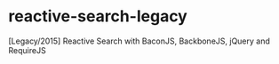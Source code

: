 # reactive-search-legacy
[Legacy/2015] Reactive Search with BaconJS, BackboneJS, jQuery and RequireJS
